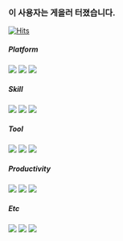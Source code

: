 ### 이 사용자는 게을러 터졌습니다.
[![Hits](https://hits.seeyoufarm.com/api/count/incr/badge.svg?url=https%3A%2F%2Fgithub.com%2Fzxcvb2002&count_bg=%23000000&title_bg=%23555555&icon=github.svg&icon_color=%23E7E7E7&title=Github&edge_flat=false)](https://hits.seeyoufarm.com)

##### Platform
<img src="https://img.shields.io/badge/iOS-000000?style=flat-square&logo=Apple&logoColor=white"/> <img src="https://img.shields.io/badge/watchOS-000000?style=flat-square&logo=Apple&logoColor=white"/> <img src="https://img.shields.io/badge/macOS-000000?style=flat-square&logo=Apple&logoColor=white"/>

##### Skill
<img src="https://img.shields.io/badge/Swift-F05138?style=flat-square&logo=Swift&logoColor=white"/> <img src="https://img.shields.io/badge/SwiftUI-2C68B5?style=flat-square&logo=Swift&logoColor=white"/> <img src="https://img.shields.io/badge/XCode-147EFB?style=flat-square&logo=xcode&logoColor=white"/>

##### Tool
<img src="https://img.shields.io/badge/Git-F05032?style=flat-square&logo=git&logoColor=white"/> <img src="https://img.shields.io/badge/GitHub-181717?style=flat-square&logo=github&logoColor=white"/> <img src="https://img.shields.io/badge/GitKraken-179287?style=flat&logo=GitKraken&logoColor=white"/>

##### Productivity
<img src="https://img.shields.io/badge/Notion-000000?style=flat-square&logo=Notion&logoColor=white"/> <img src="https://img.shields.io/badge/Jira-0052CC?style=flat-square&logo=Jira&logoColor=white"/> <img src="https://img.shields.io/badge/Slack-4A154B?style=flat-square&logo=slack&logoColor=white"/>

##### Etc
<img src="https://img.shields.io/badge/Canva-00C4CC?style=flat-square&logo=Canva&logoColor=white"> <img src="https://img.shields.io/badge/Figma-purple?style=flat-square&logo=Figma&logoColor=white"/> <img src="https://img.shields.io/badge/Adobe-black?style=flat-square&logo=Adobe&logoColor=white"/>

<!--
![mazandi profile](http://mazandi.herokuapp.com/api?handle=zxcvb2002&theme=cold)</a>
-->
<!--
**zxcvb2002/zxcvb2002** is a ✨ _special_ ✨ repository because its `README.md` (this file) appears on your GitHub profile.

Here are some ideas to get you started:

- 🔭 I’m currently working on ...
- 🌱 I’m currently learning ...
- 👯 I’m looking to collaborate on ...
- 🤔 I’m looking for help with ...
- 💬 Ask me about ...
- 📫 How to reach me: ...
- 😄 Pronouns: ...
- ⚡ Fun fact: ...
-->

